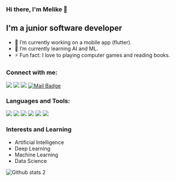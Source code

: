 ### Hi there, I'm Melike 👋

## I'm a junior software developer

- 🔭 I’m currently working on a mobile app (flutter).
- 🌱 I’m currently learning AI and ML.
- ⚡ Fun fact: I love to playing computer games and reading books.

### Connect with me:

[![](https://img.shields.io/badge/instagram-%23E4405F.svg?&style=for-the-badge&logo=instagram&logoColor=white)](https://www.instagram.com/msklloglu/)
[![](https://img.shields.io/badge/linkedin-%230077B5.svg?&style=for-the-badge&logo=linkedin&logoColor=white)](https://www.linkedin.com/in/msklloglu/)
[![](https://img.shields.io/badge/website-%ffd700.svg?&style=for-the-badge&logo=wordpress&logoColor=white)](https://msklloglu.wordpress.com/)
[![Mail Badge](https://img.shields.io/badge/msklloglu@gmail.com-c14438?style=for-the-badge&logo=Gmail&logoColor=white&link=mailto:msklloglu@gmail.com)](mailto:msklloglu@gmail.com)

### Languages and Tools:

[![](https://img.shields.io/badge/python-cD1?style=for-the-badge&logo=python)]()
[![](https://img.shields.io/badge/C-cD1?style=for-the-badge&logo=c)]()
[![](https://img.shields.io/badge/C++-cD1?style=for-the-badge&logo=c++)]()
[![](https://img.shields.io/badge/sql-cD1?style=for-the-badge&logo=sql)]()
[![](https://img.shields.io/badge/C#-cD1?style=for-the-badge&logo=c#)]()
[![](https://img.shields.io/badge/Linux-cD1?style=for-the-badge&logo=Linux)]()

### Interests and Learning

- Artificial Intelligence
- Deep Learning
- Machine Learning
- Data Science

![Github stats 2](https://github-readme-stats.vercel.app/api?username=msakallioglu&show_icons=true&theme=radical)










